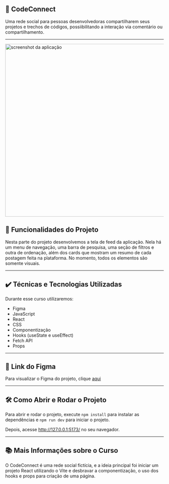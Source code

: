 ## 📁 CodeConnect
Uma rede social para pessoas desenvolvedoras compartilharem seus projetos e trechos de códigos, possiibilitando a interação via comentário ou compartilhamento.

---

<img src='https://imgur.com/XT1O3BZ.png' alt='screenshot da aplicação' width='550px'/>

## 🔨 Funcionalidades do Projeto
Nesta parte do projeto desenvolvemos a tela de feed da aplicação. Nela há um menu de navegação, uma barra de pesquisa, uma seção de filtros e outra de ordenação, além dos cards que mostram um resumo de cada postagem feita na plataforma. No momento, todos os elementos são somente visuais.

---

## ✔️ Técnicas e Tecnologias Utilizadas
Durante esse curso utilizaremos:
* Figma
* JavaScript
* React
* CSS
* Componentização
* Hooks (useState e useEffect)
* Fetch API
* Props

---

## 🎨 Link do Figma
Para visualizar o Figma do projeto, clique [aqui](https://www.figma.com/file/SASyBm2k3IlqrO8qI1Otg1/CodeConnect-%7C-React%3A-Componentiza%C3%A7%C3%A3o-e-conceitos-b%C3%A1sicos-(JSX)?type=design&node-id=201-4085&mode=design&t=MgsA8qxtnyuhVUCl-4)

---

## 🛠️ Como Abrir e Rodar o Projeto
Para abrir e rodar o projeto, execute ``npm install`` para instalar as dependências e ``npm run dev`` para iniciar o projeto.

Depois, acesse http://127.0.0.1:5173/ no seu navegador.

---

## 📚 Mais Informações sobre o Curso
O CodeConnect é uma rede social fictícia, e a ideia principal foi iniciar um projeto React utilizando o Vite e desbravar a componentização, o uso dos hooks e props para criação de uma página.
